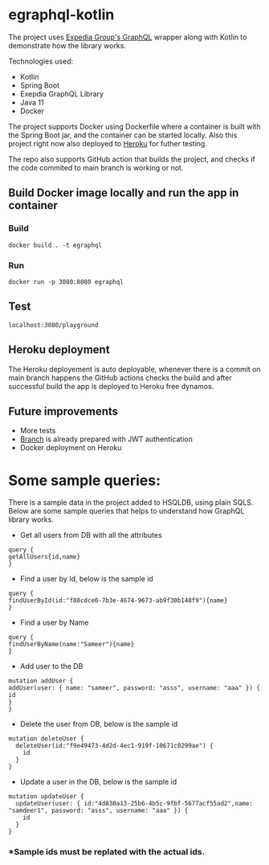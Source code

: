 # egraphql-kotlin

The project uses [Expedia Group's GraphQL](https://opensource.expediagroup.com/graphql-kotlin/docs/)
 wrapper along with Kotlin to demonstrate how the library works.

Technologies used:
- Kotlin
- Spring Boot
- Exepdia GraphQL Library
- Java 11
- Docker

The project supports Docker using Dockerfile where a container is built with the Spring Boot jar, and the container can be started locally.
Also this project right now also deployed to [Heroku](https://egraphql-test.herokuapp.com/playground) for futher testing.

The repo also supports GitHub action that builds the project, and checks if the code commited to main branch is working or not.

## Build Docker image locally and run the app in container

### Build
```
docker build . -t egraphql
```

### Run
```
docker run -p 3080:8080 egraphql
```


## Test
```
localhost:3080/playground
```


## Heroku deployment

The Heroku deployement is auto deployable, whenever there is a commit on main branch happens the GitHub actions checks the build and after successful build the app is deployed to Heroku free dynamos.

## Future improvements

- More tests
- [Branch](https://github.com/cricketsamya/egraphql-kotlin/pull/14) is already prepared with JWT authentication
- Docker deployment on Heroku

# Some sample queries:

There is a sample data in the project added to HSQLDB, using plain SQLS. Below are some sample queries that helps to understand how GraphQL library works.

- Get all users from DB with all the attributes

```
query {
getAllUsers{id,name}
}
```

- Find a user by Id, below is the sample id
```
query {
findUserById(id:"f80cdce0-7b3e-4674-9673-ab9f30b148f9"){name}
}
```
- Find a user by Name
```
query {
findUserByName(name:"Sameer"){name}
}
```

- Add user to the DB

```
mutation addUser {
addUser(user: { name: "sameer", password: "asss", username: "aaa" }) {
id
}
}
```

- Delete the user from DB, below is the sample id

```
mutation deleteUser {
  deleteUser(id:"f9e49473-4d2d-4ec1-919f-10671c0299ae") {
    id
  }
}
```

- Update a user in the DB, below is the sample id
```
mutation updateUser {
  updateUser(user: { id:"4d830a13-25b6-4b5c-9fbf-5677acf55ad2",name: "samdeer1", password: "asss", username: "aaa" }) {
    id
  }
}
```

### *Sample ids must be replated with the actual ids.



